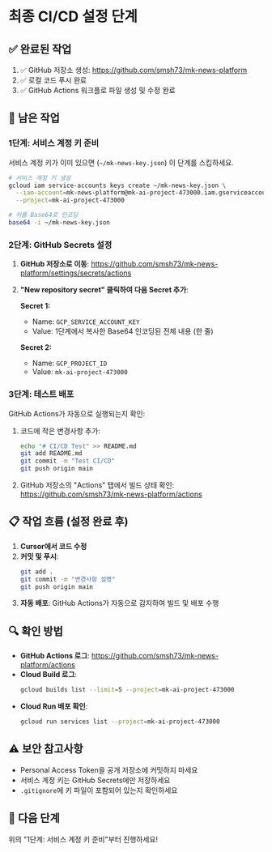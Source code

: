 # 최종 CI/CD 설정 단계

## ✅ 완료된 작업

1. ✅ GitHub 저장소 생성: https://github.com/smsh73/mk-news-platform
2. ✅ 로컬 코드 푸시 완료
3. ✅ GitHub Actions 워크플로 파일 생성 및 수정 완료

## 🔧 남은 작업

### 1단계: 서비스 계정 키 준비

서비스 계정 키가 이미 있으면 (`~/mk-news-key.json`) 이 단계를 스킵하세요.

```bash
# 서비스 계정 키 생성
gcloud iam service-accounts keys create ~/mk-news-key.json \
  --iam-account=mk-news-platform@mk-ai-project-473000.iam.gserviceaccount.com \
  --project=mk-ai-project-473000

# 키를 Base64로 인코딩
base64 -i ~/mk-news-key.json
```

### 2단계: GitHub Secrets 설정

1. **GitHub 저장소로 이동**: https://github.com/smsh73/mk-news-platform/settings/secrets/actions

2. **"New repository secret" 클릭하여 다음 Secret 추가**:

   **Secret 1:**
   - Name: `GCP_SERVICE_ACCOUNT_KEY`
   - Value: 1단계에서 복사한 Base64 인코딩된 전체 내용 (한 줄)

   **Secret 2:**
   - Name: `GCP_PROJECT_ID`
   - Value: `mk-ai-project-473000`

### 3단계: 테스트 배포

GitHub Actions가 자동으로 실행되는지 확인:

1. 코드에 작은 변경사항 추가:
   ```bash
   echo "# CI/CD Test" >> README.md
   git add README.md
   git commit -m "Test CI/CD"
   git push origin main
   ```

2. GitHub 저장소의 "Actions" 탭에서 빌드 상태 확인:
   https://github.com/smsh73/mk-news-platform/actions

## 📋 작업 흐름 (설정 완료 후)

1. **Cursor에서 코드 수정**
2. **커밋 및 푸시**:
   ```bash
   git add .
   git commit -m "변경사항 설명"
   git push origin main
   ```
3. **자동 배포**: GitHub Actions가 자동으로 감지하여 빌드 및 배포 수행

## 🔍 확인 방법

- **GitHub Actions 로그**: https://github.com/smsh73/mk-news-platform/actions
- **Cloud Build 로그**: 
  ```bash
  gcloud builds list --limit=5 --project=mk-ai-project-473000
  ```
- **Cloud Run 배포 확인**:
  ```bash
  gcloud run services list --project=mk-ai-project-473000
  ```

## ⚠️ 보안 참고사항

- Personal Access Token을 공개 저장소에 커밋하지 마세요
- 서비스 계정 키는 GitHub Secrets에만 저장하세요
- `.gitignore`에 키 파일이 포함되어 있는지 확인하세요

## 🎯 다음 단계

위의 "1단계: 서비스 계정 키 준비"부터 진행하세요!
